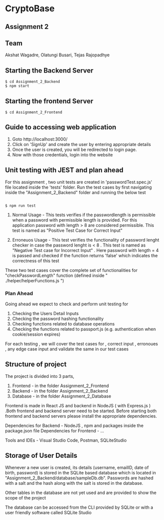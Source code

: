 # CryptoBase

## Assignment 2

## Team 

Akshat Wagadre, Olatungi Busari, Tejas Rajopadhye

## Starting the Backend Server 

```
$ cd Assignment_2_Backend
$ npm start

```

## Starting the frontend Server

```
$ cd Assignment_2_Frontend

```


## Guide to accessing web application

1. Goto http://localhost:3000/
2. Click on 'SignUp' and create the user by entering appropriate details
3. Once the user is created, you will be redirected to login page.
4. Now with those credentials, login into the website

## Unit testing with JEST and plan ahead

For this assignment , two unit tests are created in 'passwordTest.spec.js' file located inside the 'tests' folder. Run the test cases by first navigating inside the "Assignment_2_Backend" folder and running the below test

```
 
$ npm run test

```

1. Normal Usage - This tests verifies if the passwordlength is permissible when a password with  permissible length is provided. For this application password with length > 8 are considered permissible. This test is named as "Positive Test Case for Correct Input"

2. Erroneuos Usage - This test verifies the functionality of password lenght checker in case the password lenght is < 8 . This test is named as "Negative Test case for Incorrect Input" . Here password with length = 4 is passed and checked if the function returns 'false' which indicates the correctness of this test

These two test cases cover the complete set of functionalities for "checkPasswordLength" function (defined inside " ./helper/helperFunctions.js ") 

### Plan Ahead

Going ahead we expect to check and perform unit testing for 
1. Checking the Users Detail Inputs 
2. Checking the password hashing functionality
3. Checking functions related to database operations 
4. Checking the functions related to passport.js (e.g. authentication when cookie/session expires)

For each testing , we will cover the test cases for , correct input , erronoues , any edge case input and validate the same in our test cases 

## Structure of project 

The project is divided into 3 parts,
1. Frontend - in the folder Assignment_2_Frontend
2. Backend - in the folder Assignment_2_Backend
3. Database - in the folder Assignment_2_Database

Frontend is made in React JS and backend in NodeJS ( with Express.js ) .Both frontend and backend server need to be started. Before starting both frontend and backend servers please install the appropriate dependencies. 

Dependencies for Backend - NodeJS , npm and packages inside the package.json file
Dependencies for Frontend - ...

Tools and IDEs - Visual Studio Code, Postman, SQLiteStudio 


## Storage of User Details

Whenever a new user is created, its details (username, emailID, date of birth, password) is stored in the SQLite based database which is located in "Assignment_2_Backend/database/sampleDb.db". Passwords are hashed with a salt and the hash along with the salt is stored in the database. 

Other tables in the database are not yet used and are provided to show the scope of the project

The database can be accessed from the CLI provided by SQLite or with a user friendly software called SQLite Studio 








